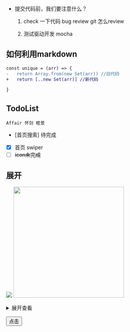 - 提交代码前，我们要注意什么？
  1. check 一下代码 bug
    review  git  怎么review

  2. 测试驱动开发 mocha

## 如何利用markdown
```diff
const unique = (arr) => {
-   return Array.from(new Set(arr)) //旧代码
+   return [..new Set(arr)] //新代码

}
```

## TodoList
    Affair 怀剑 睦景

- [首页搜索] 待完成
- [x] 首页 swiper
- [ ] ~~icon未完成~~

## 展开
![](https://sf3-ttcdn-tos.pstatp.com/img/user-avatar/8e77813111f7bd2f6ed7be36cacdbaa2~300x300.image)
<img src="https://sf3-ttcdn-tos.pstatp.com/img/user-avatar/5f23db3950d58a607f35495cea91e6e6~300x300.image" width="300"/>

<details>
<summary>展开查看</summary>
这是展开后的内容1
</details>

<button>点击</button>

